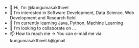 - 👋 Hi, I’m @kungumasakthivel
- 👀 I’m interested in Software Development, Data Science, Web Development and Research field
- 🌱 I’m currently learning Java, Python, Machine Learning
- 💞️ I’m looking to collaborate on ...
- 📫 How to reach me -> You can e-mail me via kungumasakthivel.k@gmail

<!---
kungumasakthivel/kungumasakthivel is a ✨ special ✨ repository because its `README.md` (this file) appears on your GitHub profile.
You can click the Preview link to take a look at your changes.
--->
